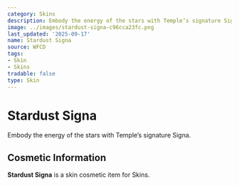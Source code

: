 ```yaml
---
category: Skins
description: Embody the energy of the stars with Temple’s signature Signa.
image: ../images/stardust-signa-c96cca23fc.png
last_updated: '2025-09-17'
name: Stardust Signa
source: WFCD
tags:
- Skin
- Skins
tradable: false
type: Skin
---
```


# Stardust Signa

Embody the energy of the stars with Temple’s signature Signa.

## Cosmetic Information

**Stardust Signa** is a skin cosmetic item for Skins.

